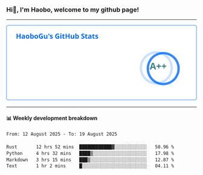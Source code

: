 <!--<h2 align="center"> Hi👋, I'm Haobo, welcome to my github page! </h2>-->
### Hi👋, I'm Haobo, welcome to my github page!
-------

<img href="https://github.com/HaoboGu" src="assets/stats.svg" alt="github stats" /> 

-------

#### 📊 **Weekly development breakdown**
<!--START_SECTION:waka-->

```txt
From: 12 August 2025 - To: 19 August 2025

Rust       12 hrs 52 mins  ████████████▓░░░░░░░░░░░░   50.96 %
Python     4 hrs 32 mins   ████▒░░░░░░░░░░░░░░░░░░░░   17.98 %
Markdown   3 hrs 15 mins   ███▒░░░░░░░░░░░░░░░░░░░░░   12.87 %
Text       1 hr 2 mins     █░░░░░░░░░░░░░░░░░░░░░░░░   04.11 %
```

<!--END_SECTION:waka-->
<!--
backup url: https://github-readme-status-dusky-ten.vercel.app/api?username=HaoboGu&count_private=true&show_icons=true&theme=transparent&border_color=2f80ed
-->
<!--
**HaoboGu/HaoboGu** is a ✨ _special_ ✨ repository because its `README.md` (this file) appears on your GitHub profile.

Here are some ideas to get you started:

- 🔭 I’m currently working on AI-assisted programming tools
- 🌱 I’m currently learning ...
- 👯 I’m looking to collaborate on ...
- 🤔 I’m looking for help with ...
- 💬 Ask me about ...
- 📫 How to reach me: ...
- 😄 Pronouns: ...
- ⚡ Fun fact: ...
-->
